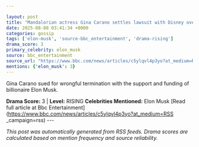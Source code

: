 ```yaml
---

layout: post
title: "Mandalorian actress Gina Carano settles lawsuit with Disney over firing"
date: 2025-08-08 03:41:34 +0000
categories: gossip
tags: ['elon-musk', 'source-bbc_entertainment', 'drama-rising']
drama_score: 3
primary_celebrity: elon_musk
source: bbc_entertainment
source_url: "https://www.bbc.com/news/articles/c5ylqvl4p3yo?at_medium=RSS&campaign=rss"
mentions: {'elon_musk': 3}
---
```


Gina Carano sued for wrongful termination with the support and funding of billionaire Elon Musk.

**Drama Score:** 3 | **Level:** RISING **Celebrities Mentioned:** Elon Musk [Read full article at Bbc Entertainment](https://www.bbc.com/news/articles/c5ylqvl4p3yo?at_medium=RSS _campaign=rss) --- 

*This post was automatically generated from RSS feeds. Drama scores are calculated based on mention frequency and source reliability.*